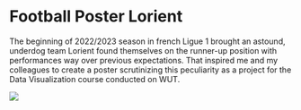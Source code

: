 # Football Poster Lorient
The beginning of 2022/2023 season in french Ligue 1 brought an astound, underdog team Lorient found themselves on the runner-up position with performances way over previous expectations. That inspired me and my colleagues to create a poster scrutinizing this peculiarity as a project for the Data Visualization course conducted on WUT.

![](https://github.com/AKapich/Football_Poster_Lorient/blob/main/Lorient.png)
